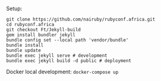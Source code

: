 Setup:

[//]: # ()
[//]: # (```)

[//]: # (git clone https://github.com/nairuby/rubyconf.africa.git)

[//]: # (cd rubyconf.africa)

[//]: # (git checkout Ft/Jekyll-build)

[//]: # (bundle config set --local path 'vendor/bundle')

[//]: # (bundle install)

[//]: # (bundle update)

[//]: # (bundle exec ruby _build/preprocess_assets.rb)

[//]: # (bundle exec jekyll serve # development)

[//]: # (bundle exec jekyll build -d public # deployment)

[//]: # (```)


```
git clone https://github.com/nairuby/rubyconf.africa.git
cd rubyconf.africa
git checkout Ft/Jekyll-build
gem install bundler jekyll
bundle config set --local path 'vendor/bundle'
bundle install
bundle update
bundle exec jekyll serve # development
bundle exec jekyll build -d public # deployment
```

Docker local development: `docker-compose up`

